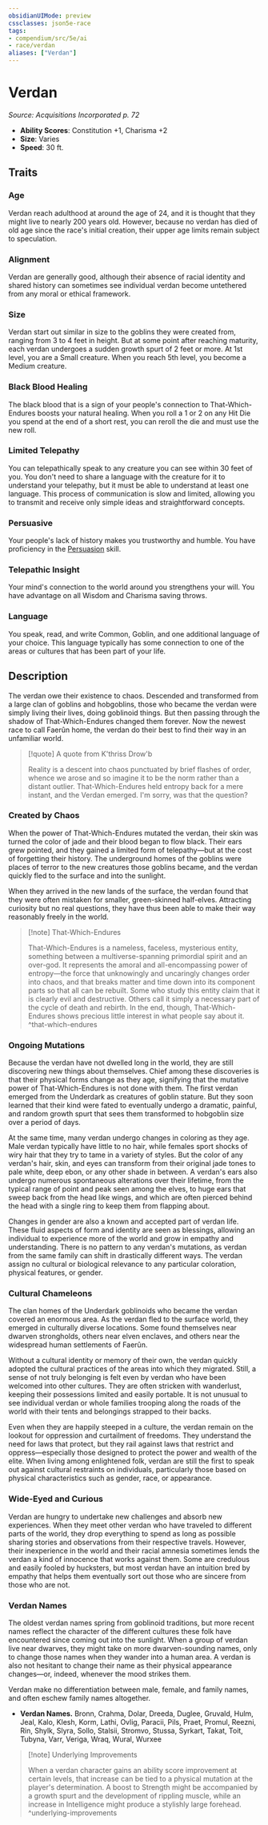 ```yaml
---
obsidianUIMode: preview
cssclasses: json5e-race
tags:
- compendium/src/5e/ai
- race/verdan
aliases: ["Verdan"]
---
```

# Verdan
*Source: Acquisitions Incorporated p. 72*  

- **Ability Scores**: Constitution +1, Charisma +2
- **Size**: Varies
- **Speed**: 30 ft.

## Traits

### Age

Verdan reach adulthood at around the age of 24, and it is thought that they might live to nearly 200 years old. However, because no verdan has died of old age since the race's initial creation, their upper age limits remain subject to speculation.

### Alignment

Verdan are generally good, although their absence of racial identity and shared history can sometimes see individual verdan become untethered from any moral or ethical framework.

### Size

Verdan start out similar in size to the goblins they were created from, ranging from 3 to 4 feet in height. But at some point after reaching maturity, each verdan undergoes a sudden growth spurt of 2 feet or more. At 1st level, you are a Small creature. When you reach 5th level, you become a Medium creature.

### Black Blood Healing

The black blood that is a sign of your people's connection to That-Which-Endures boosts your natural healing. When you roll a 1 or 2 on any Hit Die you spend at the end of a short rest, you can reroll the die and must use the new roll.

### Limited Telepathy

You can telepathically speak to any creature you can see within 30 feet of you. You don't need to share a language with the creature for it to understand your telepathy, but it must be able to understand at least one language. This process of communication is slow and limited, allowing you to transmit and receive only simple ideas and straightforward concepts.

### Persuasive

Your people's lack of history makes you trustworthy and humble. You have proficiency in the [Persuasion](2-Mechanics/CLI/rules/skills.md#Persuasion) skill.

### Telepathic Insight

Your mind's connection to the world around you strengthens your will. You have advantage on all Wisdom and Charisma saving throws.

### Language

You speak, read, and write Common, Goblin, and one additional language of your choice. This language typically has some connection to one of the areas or cultures that has been part of your life.

## Description

The verdan owe their existence to chaos. Descended and transformed from a large clan of goblins and hobgoblins, those who became the verdan were simply living their lives, doing goblinoid things. But then passing through the shadow of That-Which-Endures changed them forever. Now the newest race to call Faerûn home, the verdan do their best to find their way in an unfamiliar world.

> [!quote] A quote from K'thriss Drow'b  
> 
> Reality is a descent into chaos punctuated by brief flashes of order, whence we arose and so imagine it to be the norm rather than a distant outlier. That-Which-Endures held entropy back for a mere instant, and the Verdan emerged. I'm sorry, was that the question?

### Created by Chaos

When the power of That-Which-Endures mutated the verdan, their skin was turned the color of jade and their blood began to flow black. Their ears grew pointed, and they gained a limited form of telepathy—but at the cost of forgetting their history. The underground homes of the goblins were places of terror to the new creatures those goblins became, and the verdan quickly fled to the surface and into the sunlight.

When they arrived in the new lands of the surface, the verdan found that they were often mistaken for smaller, green-skinned half-elves. Attracting curiosity but no real questions, they have thus been able to make their way reasonably freely in the world.

> [!note] That-Which-Endures
> 
> That-Which-Endures is a nameless, faceless, mysterious entity, something between a multiverse-spanning primordial spirit and an over-god. It represents the amoral and all-encompassing power of entropy—the force that unknowingly and uncaringly changes order into chaos, and that breaks matter and time down into its component parts so that all can be rebuilt. Some who study this entity claim that it is clearly evil and destructive. Others call it simply a necessary part of the cycle of death and rebirth. In the end, though, That-Which-Endures shows precious little interest in what people say about it.
^that-which-endures

### Ongoing Mutations

Because the verdan have not dwelled long in the world, they are still discovering new things about themselves. Chief among these discoveries is that their physical forms change as they age, signifying that the mutative power of That-Which-Endures is not done with them. The first verdan emerged from the Underdark as creatures of goblin stature. But they soon learned that their kind were fated to eventually undergo a dramatic, painful, and random growth spurt that sees them transformed to hobgoblin size over a period of days.

At the same time, many verdan undergo changes in coloring as they age. Male verdan typically have little to no hair, while females sport shocks of wiry hair that they try to tame in a variety of styles. But the color of any verdan's hair, skin, and eyes can transform from their original jade tones to pale white, deep ebon, or any other shade in between. A verdan's ears also undergo numerous spontaneous alterations over their lifetime, from the typical range of point and peak seen among the elves, to huge ears that sweep back from the head like wings, and which are often pierced behind the head with a single ring to keep them from flapping about.

Changes in gender are also a known and accepted part of verdan life. These fluid aspects of form and identity are seen as blessings, allowing an individual to experience more of the world and grow in empathy and understanding. There is no pattern to any verdan's mutations, as verdan from the same family can shift in drastically different ways. The verdan assign no cultural or biological relevance to any particular coloration, physical features, or gender.

### Cultural Chameleons

The clan homes of the Underdark goblinoids who became the verdan covered an enormous area. As the verdan fled to the surface world, they emerged in culturally diverse locations. Some found themselves near dwarven strongholds, others near elven enclaves, and others near the widespread human settlements of Faerûn.

Without a cultural identity or memory of their own, the verdan quickly adopted the cultural practices of the areas into which they migrated. Still, a sense of not truly belonging is felt even by verdan who have been welcomed into other cultures. They are often stricken with wanderlust, keeping their possessions limited and easily portable. It is not unusual to see individual verdan or whole families trooping along the roads of the world with their tents and belongings strapped to their backs.

Even when they are happily steeped in a culture, the verdan remain on the lookout for oppression and curtailment of freedoms. They understand the need for laws that protect, but they rail against laws that restrict and oppress—especially those designed to protect the power and wealth of the elite. When living among enlightened folk, verdan are still the first to speak out against cultural restraints on individuals, particularly those based on physical characteristics such as gender, race, or appearance.

### Wide-Eyed and Curious

Verdan are hungry to undertake new challenges and absorb new experiences. When they meet other verdan who have traveled to different parts of the world, they drop everything to spend as long as possible sharing stories and observations from their respective travels. However, their inexperience in the world and their racial amnesia sometimes lends the verdan a kind of innocence that works against them. Some are credulous and easily fooled by hucksters, but most verdan have an intuition bred by empathy that helps them eventually sort out those who are sincere from those who are not.

### Verdan Names

The oldest verdan names spring from goblinoid traditions, but more recent names reflect the character of the different cultures these folk have encountered since coming out into the sunlight. When a group of verdan live near dwarves, they might take on more dwarven-sounding names, only to change those names when they wander into a human area. A verdan is also not hesitant to change their name as their physical appearance changes—or, indeed, whenever the mood strikes them.

Verdan make no differentiation between male, female, and family names, and often eschew family names altogether.

- **Verdan Names.** Bronn, Crahma, Dolar, Dreeda, Duglee, Gruvald, Hulm, Jeal, Kalo, Klesh, Korm, Lathi, Ovlig, Paracii, Pils, Praet, Promul, Reezni, Rin, Shylk, Slyra, Sollo, Stalsii, Stromvo, Stussa, Syrkart, Takat, Toit, Tubyna, Varr, Veriga, Wraq, Wural, Wurxee  

> [!note] Underlying Improvements
> 
> When a verdan character gains an ability score improvement at certain levels, that increase can be tied to a physical mutation at the player's determination. A boost to Strength might be accompanied by a growth spurt and the development of rippling muscle, while an increase in Intelligence might produce a stylishly large forehead.
^underlying-improvements